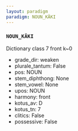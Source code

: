 ```yaml
---
layout: paradigm
paradigm: NOUN_KÄKI
---
```

### ` NOUN_KÄKI `

Dictionary class 7 front k~0
* grade_dir: weaken
* plurale_tantum: False
* pos: NOUN
* stem_diphthong: None
* stem_vowel: None
* upos: NOUN
* harmony: front
* kotus_av: D
* kotus_tn: 7
* clitics: False
* possessive: False
